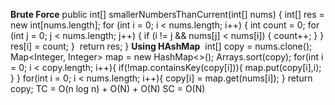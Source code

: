 **Brute Force**
public int[] smallerNumbersThanCurrent(int[] nums) {
int[] res = new int[nums.length];
for (int i = 0; i < nums.length; i++) {
int count = 0;
for (int j = 0; j < nums.length; j++) {
if (i != j && nums[j] < nums[i]) {
count++;
}
}
res[i] = count;
}
​
return res;
}
​
**Using HAshMap**
​
int[] copy = nums.clone();
Map<Integer, Integer> map = new HashMap<>();
Arrays.sort(copy);
for(int i = 0; i < copy.length; i++){
if(!map.containsKey(copy[i])){
map.put(copy[i],i);
}
}
for(int i = 0; i < nums.length; i++){
copy[i] = map.get(nums[i]);
}
return copy;
TC = O(n log n) + O(N) + O(N)
SC = O(N)